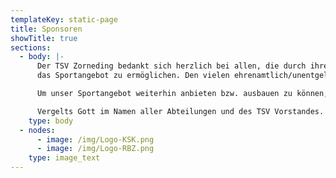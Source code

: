 ```yaml
---
templateKey: static-page
title: Sponsoren
showTitle: true
sections:
  - body: |-
      Der TSV Zorneding bedankt sich herzlich bei allen, die durch ihre Unterstützung beitragen,
      das Sportangebot zu ermöglichen. Den vielen ehrenamtlich/unentgeltlich geleisteten Stunden, Kuchenspenden, Fahrdienste, Geld und Sachspenden und vielem mehr sei hier gedankt.

      Um unser Sportangebot weiterhin anbieten bzw. ausbauen zu können, sind wir auf Ihre Unterstützung angewiesen.

      Vergelts Gott im Namen aller Abteilungen und des TSV Vorstandes.
    type: body
  - nodes:
      - image: /img/Logo-KSK.png
      - image: /img/Logo-RBZ.png
    type: image_text
---
```

